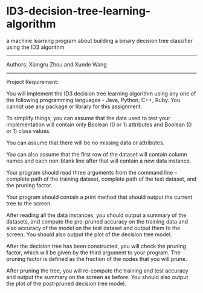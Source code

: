 # ID3-decision-tree-learning-algorithm
a machine learning program about building a binary decision tree classifier using the ID3 algorithm

****************************************************
Authors: Xiangru Zhou and Xunde Wang 
****************************************************
Project Requirement:

You will implement the ID3 decision tree learning algorithm using any one of the following programming languages - Java, Python, C++, Ruby. You cannot use any package or library for this assignment.

To simplify things, you can assume that the data used to test your implementation will contain only Boolean (0 or 1) attributes and Boolean (0 or 1) class values. 

You can assume that there will be no missing data or attributes. 

You can also assume that the first row of the dataset will contain column names and each non-blank line after that will contain a new data instance.

Your program should read three arguments from the command line – complete path of the training dataset, complete path of the test dataset, and the pruning factor.

Your program should contain a print method that should output the current tree to the screen.

After reading all the data instances, you should output a summary of the datasets, and compute the pre-pruned accuracy on the training data and also accuracy of the model on the test dataset and output them to the screen. You should also output the plot of the decision tree model. 

After the decision tree has been constructed, you will check the pruning factor, which will be given by the third argument to your program. The pruning factor is defined as the fraction of the nodes that you will prune.

After pruning the tree, you will re-compute the training and test accuracy and output the summary on the screen as before. You should also output the plot of the post-pruned decision tree model.

